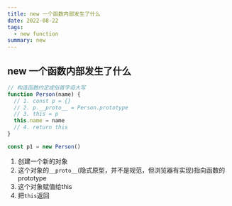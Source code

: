 ```yaml
---
title: new 一个函数内部发生了什么
date: 2022-08-22
tags:
  - new function
summary: new
---
```


## new 一个函数内部发生了什么
```javascript
// 构造函数约定成俗首字母大写
function Person(name) {
  // 1. const p = {}
  // 2. p.__proto__ = Person.prototype
  // 3. this = p
  this.name = name
  // 4. return this
}

const p1 = new Person()
```
1. 创建一个新的对象
2. 这个对象的`__proto__`(隐式原型，并不是规范，但浏览器有实现)指向函数的prototype
3. 这个对象赋值给this
4. 把`this`返回